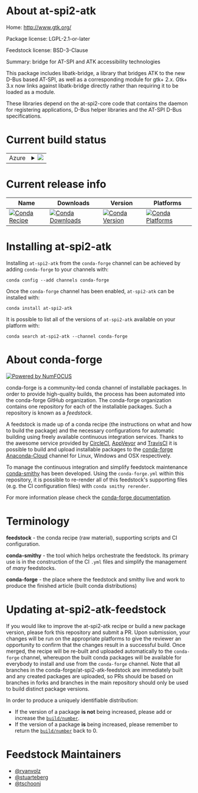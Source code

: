 About at-spi2-atk
=================

Home: http://www.gtk.org/

Package license: LGPL-2.1-or-later

Feedstock license: BSD-3-Clause

Summary: bridge for AT-SPI and ATK accessibility technologies

This package includes libatk-bridge, a library that bridges ATK to the new
D-Bus based AT-SPI, as well as a corresponding module for gtk+ 2.x. Gtk+ 3.x
now links against libatk-bridge directly rather than requiring it to be loaded
as a module.

These libraries depend on the at-spi2-core code that contains the daemon for
registering applications, D-Bus helper libraries and the AT-SPI D-Bus specifications.


Current build status
====================


<table>
    
  <tr>
    <td>Azure</td>
    <td>
      <details>
        <summary>
          <a href="https://dev.azure.com/conda-forge/feedstock-builds/_build/latest?definitionId=9292&branchName=master">
            <img src="https://dev.azure.com/conda-forge/feedstock-builds/_apis/build/status/at-spi2-atk-feedstock?branchName=master">
          </a>
        </summary>
        <table>
          <thead><tr><th>Variant</th><th>Status</th></tr></thead>
          <tbody><tr>
              <td>linux_64</td>
              <td>
                <a href="https://dev.azure.com/conda-forge/feedstock-builds/_build/latest?definitionId=9292&branchName=master">
                  <img src="https://dev.azure.com/conda-forge/feedstock-builds/_apis/build/status/at-spi2-atk-feedstock?branchName=master&jobName=linux&configuration=linux_64_" alt="variant">
                </a>
              </td>
            </tr><tr>
              <td>linux_aarch64</td>
              <td>
                <a href="https://dev.azure.com/conda-forge/feedstock-builds/_build/latest?definitionId=9292&branchName=master">
                  <img src="https://dev.azure.com/conda-forge/feedstock-builds/_apis/build/status/at-spi2-atk-feedstock?branchName=master&jobName=linux&configuration=linux_aarch64_" alt="variant">
                </a>
              </td>
            </tr>
          </tbody>
        </table>
      </details>
    </td>
  </tr>
</table>

Current release info
====================

| Name | Downloads | Version | Platforms |
| --- | --- | --- | --- |
| [![Conda Recipe](https://img.shields.io/badge/recipe-at--spi2--atk-green.svg)](https://anaconda.org/conda-forge/at-spi2-atk) | [![Conda Downloads](https://img.shields.io/conda/dn/conda-forge/at-spi2-atk.svg)](https://anaconda.org/conda-forge/at-spi2-atk) | [![Conda Version](https://img.shields.io/conda/vn/conda-forge/at-spi2-atk.svg)](https://anaconda.org/conda-forge/at-spi2-atk) | [![Conda Platforms](https://img.shields.io/conda/pn/conda-forge/at-spi2-atk.svg)](https://anaconda.org/conda-forge/at-spi2-atk) |

Installing at-spi2-atk
======================

Installing `at-spi2-atk` from the `conda-forge` channel can be achieved by adding `conda-forge` to your channels with:

```
conda config --add channels conda-forge
```

Once the `conda-forge` channel has been enabled, `at-spi2-atk` can be installed with:

```
conda install at-spi2-atk
```

It is possible to list all of the versions of `at-spi2-atk` available on your platform with:

```
conda search at-spi2-atk --channel conda-forge
```


About conda-forge
=================

[![Powered by NumFOCUS](https://img.shields.io/badge/powered%20by-NumFOCUS-orange.svg?style=flat&colorA=E1523D&colorB=007D8A)](http://numfocus.org)

conda-forge is a community-led conda channel of installable packages.
In order to provide high-quality builds, the process has been automated into the
conda-forge GitHub organization. The conda-forge organization contains one repository
for each of the installable packages. Such a repository is known as a *feedstock*.

A feedstock is made up of a conda recipe (the instructions on what and how to build
the package) and the necessary configurations for automatic building using freely
available continuous integration services. Thanks to the awesome service provided by
[CircleCI](https://circleci.com/), [AppVeyor](https://www.appveyor.com/)
and [TravisCI](https://travis-ci.com/) it is possible to build and upload installable
packages to the [conda-forge](https://anaconda.org/conda-forge)
[Anaconda-Cloud](https://anaconda.org/) channel for Linux, Windows and OSX respectively.

To manage the continuous integration and simplify feedstock maintenance
[conda-smithy](https://github.com/conda-forge/conda-smithy) has been developed.
Using the ``conda-forge.yml`` within this repository, it is possible to re-render all of
this feedstock's supporting files (e.g. the CI configuration files) with ``conda smithy rerender``.

For more information please check the [conda-forge documentation](https://conda-forge.org/docs/).

Terminology
===========

**feedstock** - the conda recipe (raw material), supporting scripts and CI configuration.

**conda-smithy** - the tool which helps orchestrate the feedstock.
                   Its primary use is in the construction of the CI ``.yml`` files
                   and simplify the management of *many* feedstocks.

**conda-forge** - the place where the feedstock and smithy live and work to
                  produce the finished article (built conda distributions)


Updating at-spi2-atk-feedstock
==============================

If you would like to improve the at-spi2-atk recipe or build a new
package version, please fork this repository and submit a PR. Upon submission,
your changes will be run on the appropriate platforms to give the reviewer an
opportunity to confirm that the changes result in a successful build. Once
merged, the recipe will be re-built and uploaded automatically to the
`conda-forge` channel, whereupon the built conda packages will be available for
everybody to install and use from the `conda-forge` channel.
Note that all branches in the conda-forge/at-spi2-atk-feedstock are
immediately built and any created packages are uploaded, so PRs should be based
on branches in forks and branches in the main repository should only be used to
build distinct package versions.

In order to produce a uniquely identifiable distribution:
 * If the version of a package **is not** being increased, please add or increase
   the [``build/number``](https://conda.io/docs/user-guide/tasks/build-packages/define-metadata.html#build-number-and-string).
 * If the version of a package **is** being increased, please remember to return
   the [``build/number``](https://conda.io/docs/user-guide/tasks/build-packages/define-metadata.html#build-number-and-string)
   back to 0.

Feedstock Maintainers
=====================

* [@ryanvolz](https://github.com/ryanvolz/)
* [@stuarteberg](https://github.com/stuarteberg/)
* [@tschoonj](https://github.com/tschoonj/)

